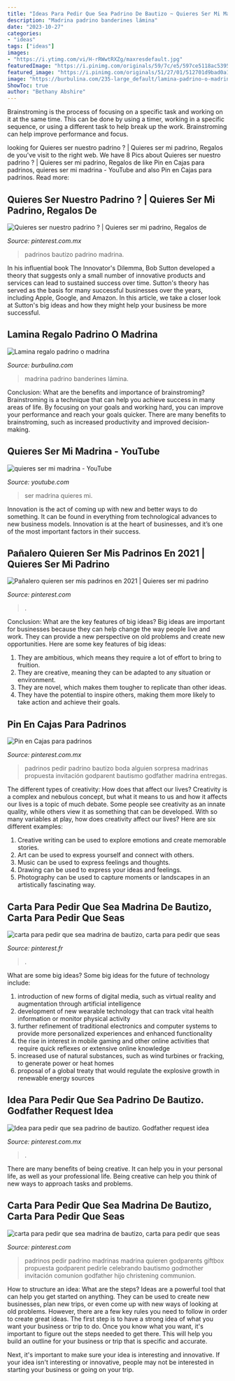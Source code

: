 ```yaml
---
title: "Ideas Para Pedir Que Sea Padrino De Bautizo ~ Quieres Ser Mi Madrina"
description: "Madrina padrino banderines lámina"
date: "2023-10-27"
categories:
- "ideas"
tags: ["ideas"]
images:
- "https://i.ytimg.com/vi/H-rRWwtRXZg/maxresdefault.jpg"
featuredImage: "https://i.pinimg.com/originals/59/7c/e5/597ce5118ac53950b1151998e4f427cf.jpg"
featured_image: "https://i.pinimg.com/originals/51/27/01/512701d9bad0a1bd0d35be736bbeeda0.jpg"
image: "https://burbulina.com/235-large_default/lamina-padrino-o-madrina-a4-modelo-banderines.jpg"
ShowToc: true
author: "Bethany Abshire"
---
```



Brainstroming is the process of focusing on a specific task and working on it at the same time. This can be done by using a timer, working in a specific sequence, or using a different task to help break up the work. Brainstroming can help improve performance and focus.

	

		
looking for Quieres ser nuestro padrino ? | Quieres ser mi padrino, Regalos de you've visit to the right web. We have 8 Pics about Quieres ser nuestro padrino ? | Quieres ser mi padrino, Regalos de like Pin en Cajas para padrinos, quieres ser mi madrina - YouTube and also Pin en Cajas para padrinos. Read more:
		
    
## Quieres Ser Nuestro Padrino ? | Quieres Ser Mi Padrino, Regalos De

<img loading=lazy src="https://i.pinimg.com/736x/86/89/83/868983f6dccf8f479eddf93a99cf2b48.jpg" onerror="this.onerror=null;this.src='https://tse4.mm.bing.net/th?id=OIP.w-l8A7vw7IDlbt2RbX6Q4QHaFj&amp;pid=15.1';" alt="Quieres ser nuestro padrino ? | Quieres ser mi padrino, Regalos de">

_Source: pinterest.com.mx_

>padrinos bautizo padrino madrina. 

	

In his influential book The Innovator's Dilemma, Bob Sutton developed a theory that suggests only a small number of innovative products and services can lead to sustained success over time. Sutton's theory has served as the basis for many successful businesses over the years, including Apple, Google, and Amazon. In this article, we take a closer look at Sutton's big ideas and how they might help your business be more successful.

    
## Lamina Regalo Padrino O Madrina

<img loading=lazy src="https://burbulina.com/235-large_default/lamina-padrino-o-madrina-a4-modelo-banderines.jpg" onerror="this.onerror=null;this.src='https://tse4.mm.bing.net/th?id=OIP.ohuY1c45ZHPBBkoyAmVPJQAAAA&amp;pid=15.1';" alt="Lamina regalo padrino o madrina">

_Source: burbulina.com_

>madrina padrino banderines lámina. 

	

Conclusion: What are the benefits and importance of brainstroming?
Brainstroming is a technique that can help you achieve success in many areas of life. By focusing on your goals and working hard, you can improve your performance and reach your goals quicker. There are many benefits to brainstroming, such as increased productivity and improved decision-making.

    
## Quieres Ser Mi Madrina - YouTube

<img loading=lazy src="https://i.ytimg.com/vi/H-rRWwtRXZg/maxresdefault.jpg" onerror="this.onerror=null;this.src='https://tse4.mm.bing.net/th?id=OIP.l-YhR7dzgpTeVKyw5j1pkwHaEK&amp;pid=15.1';" alt="quieres ser mi madrina - YouTube">

_Source: youtube.com_

>ser madrina quieres mi. 

	

Innovation is the act of coming up with new and better ways to do something. It can be found in everything from technological advances to new business models. Innovation is at the heart of businesses, and it’s one of the most important factors in their success.

    
## Pañalero Quieren Ser Mis Padrinos En 2021 | Quieres Ser Mi Padrino

<img loading=lazy src="https://i.pinimg.com/originals/c5/50/f2/c550f20dc9fa248c2d1ff184d05172af.jpg" onerror="this.onerror=null;this.src='https://tse4.mm.bing.net/th?id=OIP.5BhFxVY73Yg3mckvezqVNgHaNK&amp;pid=15.1';" alt="Pañalero quieren ser mis padrinos en 2021 | Quieres ser mi padrino">

_Source: pinterest.com_

>. 

	

Conclusion: What are the key features of big ideas?
Big ideas are important for businesses because they can help change the way people live and work. They can provide a new perspective on old problems and create new opportunities. Here are some key features of big ideas: 
1. They are ambitious, which means they require a lot of effort to bring to fruition. 
2. They are creative, meaning they can be adapted to any situation or environment. 
3. They are novel, which makes them tougher to replicate than other ideas. 
4. They have the potential to inspire others, making them more likely to take action and achieve their goals.

    
## Pin En Cajas Para Padrinos

<img loading=lazy src="https://i.pinimg.com/originals/59/7c/e5/597ce5118ac53950b1151998e4f427cf.jpg" onerror="this.onerror=null;this.src='https://tse2.mm.bing.net/th?id=OIP.xr3IPDwlIml2cmY6y5CAZAHaJ4&amp;pid=15.1';" alt="Pin en Cajas para padrinos">

_Source: pinterest.com.mx_

>padrinos pedir padrino bautizo boda alguien sorpresa madrinas propuesta invitación godparent bautismo godfather madrina entregas. 

	

The different types of creativity: How does that affect our lives?
Creativity is a complex and nebulous concept, but what it means to us and how it affects our lives is a topic of much debate. Some people see creativity as an innate quality, while others view it as something that can be developed. With so many variables at play, how does creativity affect our lives? Here are six different examples: 
1. Creative writing can be used to explore emotions and create memorable stories.
2. Art can be used to express yourself and connect with others.
3. Music can be used to express feelings and thoughts.
4. Drawing can be used to express your ideas and feelings.
5. Photography can be used to capture moments or landscapes in an artistically fascinating way. 

    
## Carta Para Pedir Que Sea Madrina De Bautizo, Carta Para Pedir Que Seas

<img loading=lazy src="https://i.pinimg.com/736x/d0/35/64/d03564138dc45980d338884c710418a0.jpg" onerror="this.onerror=null;this.src='https://tse2.mm.bing.net/th?id=OIP.OeILPJQ1-pGdrOFRzXzYmwHaJ3&amp;pid=15.1';" alt="carta para pedir que sea madrina de bautizo, carta para pedir que seas">

_Source: pinterest.fr_

>. 

	

What are some big ideas?
Some big ideas for the future of technology include: 
1) introduction of new forms of digital media, such as virtual reality and augmentation through artificial intelligence 
2) development of new wearable technology that can track vital health information or monitor physical activity 
3) further refinement of traditional electronics and computer systems to provide more personalized experiences and enhanced functionality 
4) the rise in interest in mobile gaming and other online activities that require quick reflexes or extensive online knowledge 
5) increased use of natural substances, such as wind turbines or fracking, to generate power or heat homes 
6) proposal of a global treaty that would regulate the explosive growth in renewable energy sources

    
## Idea Para Pedir Que Sea Padrino De Bautizo. Godfather Request Idea

<img loading=lazy src="https://i.pinimg.com/236x/d0/35/64/d03564138dc45980d338884c710418a0.jpg?nii=t" onerror="this.onerror=null;this.src='https://tse4.mm.bing.net/th?id=OIP.cqCMmao1K5eX7NMNG_DXjwAAAA&amp;pid=15.1';" alt="Idea para pedir que sea padrino de bautizo. Godfather request idea">

_Source: pinterest.com.mx_

>. 

	

There are many benefits of being creative. It can help you in your personal life, as well as your professional life. Being creative can help you think of new ways to approach tasks and problems.

    
## Carta Para Pedir Que Sea Madrina De Bautizo, Carta Para Pedir Que Seas

<img loading=lazy src="https://i.pinimg.com/originals/51/27/01/512701d9bad0a1bd0d35be736bbeeda0.jpg" onerror="this.onerror=null;this.src='https://tse3.mm.bing.net/th?id=OIP.iBsWE-HJWhMnxFKbQ_KjgwHaJ2&amp;pid=15.1';" alt="carta para pedir que sea madrina de bautizo, carta para pedir que seas">

_Source: pinterest.com_

>padrinos pedir padrino madrinas madrina quieren godparents giftbox propuesta godparent pedirle celebrando bautismo godmother invitación comunion godfather hijo christening communion. 

	

How to structure an idea: What are the steps?
Ideas are a powerful tool that can help you get started on anything. They can be used to create new businesses, plan new trips, or even come up with new ways of looking at old problems. However, there are a few key rules you need to follow in order to create great ideas.
The first step is to have a strong idea of what you want your business or trip to do. Once you know what you want, it's important to figure out the steps needed to get there. This will help you build an outline for your business or trip that is specific and accurate.

Next, it's important to make sure your idea is interesting and innovative. If your idea isn't interesting or innovative, people may not be interested in starting your business or going on your trip.

